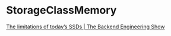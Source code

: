 # StorageClassMemory
[The limitations of today’s SSDs | The Backend Engineering Show](https://www.youtube.com/watch?v=CjUdp1UY3uM)
